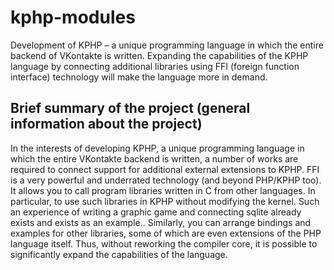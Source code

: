 # kphp-modules
 Development of KPHP – a unique programming language in which the entire backend of VKontakte is written. Expanding the capabilities of the KPHP language by connecting additional libraries using FFI (foreign function interface) technology will make the language more in demand. 
 ## Brief summary of the project (general information about the project) 
 In the interests of developing KPHP, a unique programming language in which the entire VKontakte backend is written, a number of works are required to connect support for additional external extensions to KPHP. FFI is a very powerful and underrated technology (and beyond PHP/KPHP too). It allows you to call program libraries written in C from other languages. In particular, to use such libraries in KPHP without modifying the kernel. Such an experience of writing a graphic game and connecting sqlite already exists and exists as an example.. Similarly, you can arrange bindings and examples for other libraries, some of which are even extensions of the PHP language itself. Thus, without reworking the compiler core, it is possible to significantly expand the capabilities of the language.

